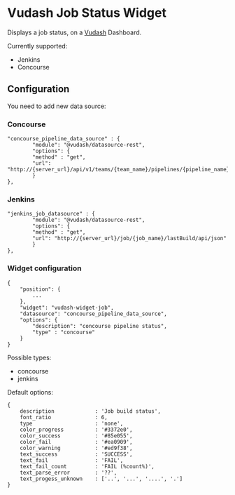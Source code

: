 # Vudash Job Status Widget

Displays a job status, on a [Vudash](https://npmjs.org/vudash) Dashboard.

Currently supported:

- Jenkins
- Concourse

## Configuration

You need to add new data source:

### Concourse

    "concourse_pipeline_data_source" : {
            "module": "@vudash/datasource-rest",
            "options": {
            "method" : "get",
            "url": "http://{server_url}/api/v1/teams/{team_name}/pipelines/{pipeline_name}/jobs"
            }
    },

### Jenkins

    "jenkins_job_datasource" : {
            "module": "@vudash/datasource-rest",
            "options": {
            "method" : "get",
            "url": "http://{server_url}/job/{job_name}/lastBuild/api/json"
            }
    },


### Widget configuration

    {
        "position": {
            ...
        },
        "widget": "vudash-widget-job",
        "datasource": "concourse_pipeline_data_source",
        "options": {
            "description": "concourse pipeline status",
            "type" : "concourse"
        }
    }

Possible types:

- concourse
- jenkins

Default options:

    {
        description             : 'Job build status',
        font_ratio              : 6,
        type                    : 'none',
        color_progress          : '#3372e0',
        color_success           : '#85e055',
        color_fail              : '#ea0909',
        color_warning           : '#ed9f38',
        text_success            : 'SUCCESS',
        text_fail               : 'FAIL',
        text_fail_count         : 'FAIL (%count%)',
        text_parse_error        : '??',
        text_progess_unknown    : ['..', '...', '....', '.']
    }